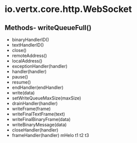 # io.vertx.core.http.WebSocket
## Methods- writeQueueFull()
- binaryHandlerID()
- textHandlerID()
- close()
- remoteAddress()
- localAddress()
- exceptionHandler(handler)
- handler(handler)
- pause()
- resume()
- endHandler(endHandler)
- write(data)
- setWriteQueueMaxSize(maxSize)
- drainHandler(handler)
- writeFrame(frame)
- writeFinalTextFrame(text)
- writeFinalBinaryFrame(data)
- writeBinaryMessage(data)
- closeHandler(handler)
- frameHandler(handler)
mHelo  t1
t2
t3
